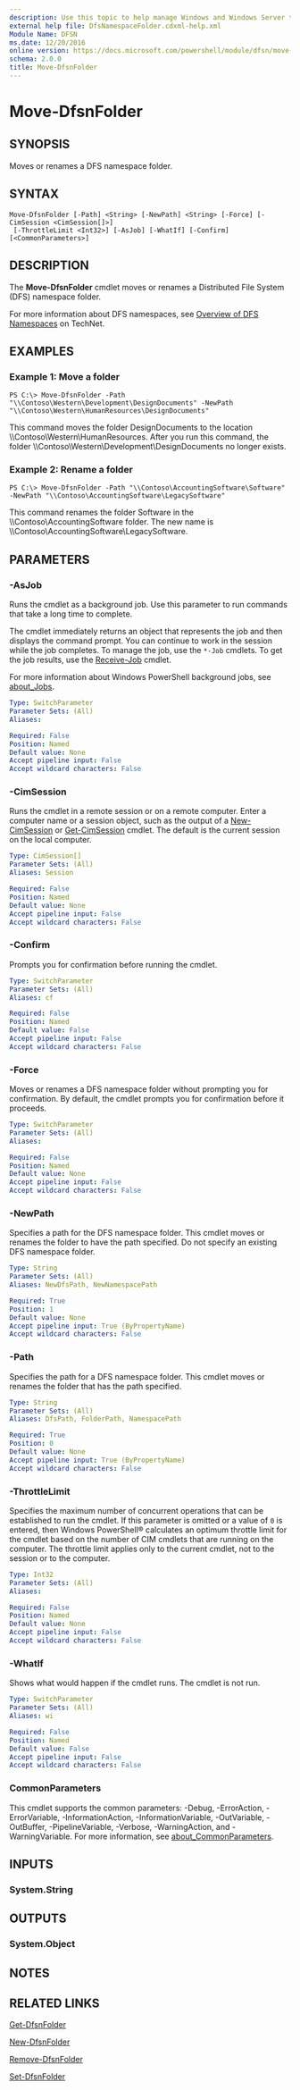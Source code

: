 ```yaml
---
description: Use this topic to help manage Windows and Windows Server technologies with Windows PowerShell.
external help file: DfsNamespaceFolder.cdxml-help.xml
Module Name: DFSN
ms.date: 12/20/2016
online version: https://docs.microsoft.com/powershell/module/dfsn/move-dfsnfolder?view=windowsserver2022-ps&wt.mc_id=ps-gethelp
schema: 2.0.0
title: Move-DfsnFolder
---
```


# Move-DfsnFolder

## SYNOPSIS
Moves or renames a DFS namespace folder.

## SYNTAX

```
Move-DfsnFolder [-Path] <String> [-NewPath] <String> [-Force] [-CimSession <CimSession[]>]
 [-ThrottleLimit <Int32>] [-AsJob] [-WhatIf] [-Confirm] [<CommonParameters>]
```

## DESCRIPTION
The **Move-DfsnFolder** cmdlet moves or renames a Distributed File System (DFS) namespace folder.

For more information about DFS namespaces, see [Overview of DFS Namespaces](https://technet.microsoft.com/library/cc730736) on TechNet.

## EXAMPLES

### Example 1: Move a folder
```
PS C:\> Move-DfsnFolder -Path "\\Contoso\Western\Development\DesignDocuments" -NewPath "\\Contoso\Western\HumanResources\DesignDocuments"
```

This command moves the folder DesignDocuments to the location \\\\Contoso\Western\HumanResources.
After you run this command, the folder \\\\Contoso\Western\Development\DesignDocuments no longer exists.

### Example 2: Rename a folder
```
PS C:\> Move-DfsnFolder -Path "\\Contoso\AccountingSoftware\Software" -NewPath "\\Contoso\AccountingSoftware\LegacySoftware"
```

This command renames the folder Software in the \\\\Contoso\AccountingSoftware folder.
The new name is \\\\Contoso\AccountingSoftware\LegacySoftware.

## PARAMETERS

### -AsJob
Runs the cmdlet as a background job. Use this parameter to run commands that take a long time to complete. 

The cmdlet immediately returns an object that represents the job and then displays the command prompt. 
You can continue to work in the session while the job completes. 
To manage the job, use the `*-Job` cmdlets. 
To get the job results, use the [Receive-Job](https://go.microsoft.com/fwlink/?LinkID=113372) cmdlet. 

For more information about Windows PowerShell background jobs, see [about_Jobs](https://go.microsoft.com/fwlink/?LinkID=113251).

```yaml
Type: SwitchParameter
Parameter Sets: (All)
Aliases: 

Required: False
Position: Named
Default value: None
Accept pipeline input: False
Accept wildcard characters: False
```

### -CimSession
Runs the cmdlet in a remote session or on a remote computer.
Enter a computer name or a session object, such as the output of a [New-CimSession](https://go.microsoft.com/fwlink/p/?LinkId=227967) or [Get-CimSession](https://go.microsoft.com/fwlink/p/?LinkId=227966) cmdlet.
The default is the current session on the local computer.

```yaml
Type: CimSession[]
Parameter Sets: (All)
Aliases: Session

Required: False
Position: Named
Default value: None
Accept pipeline input: False
Accept wildcard characters: False
```

### -Confirm
Prompts you for confirmation before running the cmdlet.

```yaml
Type: SwitchParameter
Parameter Sets: (All)
Aliases: cf

Required: False
Position: Named
Default value: False
Accept pipeline input: False
Accept wildcard characters: False
```

### -Force
Moves or renames a DFS namespace folder without prompting you for confirmation.
By default, the cmdlet prompts you for confirmation before it proceeds.

```yaml
Type: SwitchParameter
Parameter Sets: (All)
Aliases: 

Required: False
Position: Named
Default value: None
Accept pipeline input: False
Accept wildcard characters: False
```

### -NewPath
Specifies a path for the DFS namespace folder.
This cmdlet moves or renames the folder to have the path specified.
Do not specify an existing DFS namespace folder.

```yaml
Type: String
Parameter Sets: (All)
Aliases: NewDfsPath, NewNamespacePath

Required: True
Position: 1
Default value: None
Accept pipeline input: True (ByPropertyName)
Accept wildcard characters: False
```

### -Path
Specifies the path for a DFS namespace folder.
This cmdlet moves or renames the folder that has the path specified.

```yaml
Type: String
Parameter Sets: (All)
Aliases: DfsPath, FolderPath, NamespacePath

Required: True
Position: 0
Default value: None
Accept pipeline input: True (ByPropertyName)
Accept wildcard characters: False
```

### -ThrottleLimit
Specifies the maximum number of concurrent operations that can be established to run the cmdlet.
If this parameter is omitted or a value of `0` is entered, then Windows PowerShell® calculates an optimum throttle limit for the cmdlet based on the number of CIM cmdlets that are running on the computer.
The throttle limit applies only to the current cmdlet, not to the session or to the computer.

```yaml
Type: Int32
Parameter Sets: (All)
Aliases: 

Required: False
Position: Named
Default value: None
Accept pipeline input: False
Accept wildcard characters: False
```

### -WhatIf
Shows what would happen if the cmdlet runs.
The cmdlet is not run.

```yaml
Type: SwitchParameter
Parameter Sets: (All)
Aliases: wi

Required: False
Position: Named
Default value: False
Accept pipeline input: False
Accept wildcard characters: False
```

### CommonParameters
This cmdlet supports the common parameters: -Debug, -ErrorAction, -ErrorVariable, -InformationAction, -InformationVariable, -OutVariable, -OutBuffer, -PipelineVariable, -Verbose, -WarningAction, and -WarningVariable. For more information, see [about_CommonParameters](https://go.microsoft.com/fwlink/?LinkID=113216).

## INPUTS

### System.String

## OUTPUTS

### System.Object

## NOTES

## RELATED LINKS

[Get-DfsnFolder](./Get-DfsnFolder.md)

[New-DfsnFolder](./New-DfsnFolder.md)

[Remove-DfsnFolder](./Remove-DfsnFolder.md)

[Set-DfsnFolder](./Set-DfsnFolder.md)

